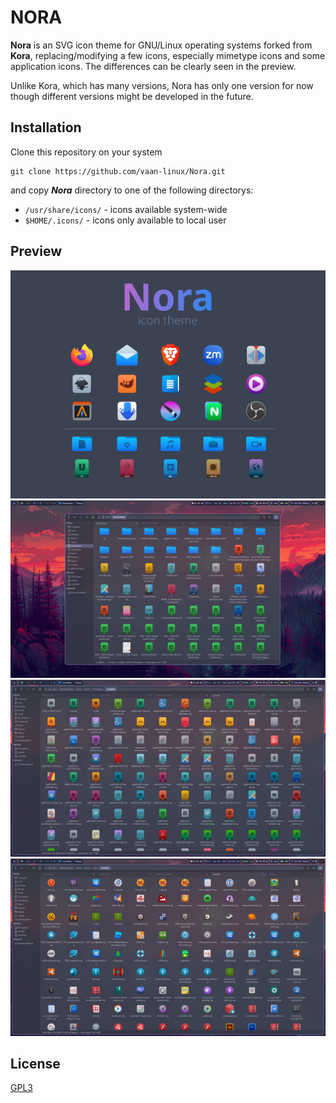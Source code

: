 # NORA

**Nora** is an SVG icon theme for GNU/Linux operating systems forked from **Kora**, replacing/modifying a few icons, especially mimetype icons and some application icons. The differences can be clearly seen in the preview.

Unlike Kora, which has many versions, Nora has only one version for now though different versions might be developed in the future.

## Installation

Clone this repository on your system

    git clone https://github.com/vaan-linux/Nora.git

and copy ***Nora*** directory to one of the following directorys:

* `/usr/share/icons/` - icons available system-wide
* `$HOME/.icons/` - icons only available to local user

## Preview

![nora-preview](images/nora-preview.jpg)
![preview](images/preview.png)
![mimetypes](images/mimetypes.png)
![apps](images/apps.png)


## License

[GPL3](https://www.gnu.org/licenses/gpl-3.0-standalone.html)
